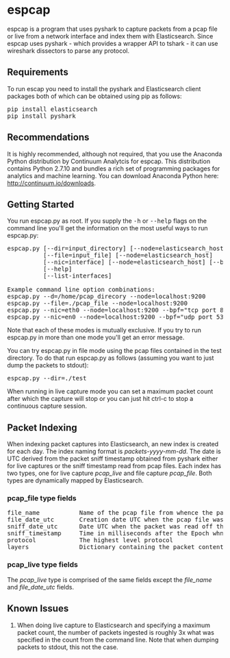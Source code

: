 # espcap

espcap is a program that uses pyshark to capture packets from a pcap file or live
from a network interface and index them with Elasticsearch.  Since espcap uses
pyshark - which provides a wrapper API to tshark - it can use wireshark dissectors
to parse any protocol.

## Requirements

To run escap you need to install the pyshark and Elasticsearch client packages 
both of which can be obtained using pip as follows:
<pre>
pip install elasticsearch
pip install pyshark
</pre>
## Recommendations

It is highly recommended, although not required, that you use the Anaconda Python 
distribution by Continuum Analytcis for espcap. This distribution contains Python
2.7.10 and bundles a rich set of programming packages for analytics and machine 
learning.  You can download Anaconda Python here: http://continuum.io/downloads.

## Getting Started

You run espcap.py as root. If you supply the <tt>-h</tt> or <tt>--help</tt> flags on the command line
you'll get the information on the most useful ways to run espcap.py:
<pre>
espcap.py [--dir=input_directory] [--node=elasticsearch_host]
          [--file=input_file] [--node=elasticsearch_host]
          [--nic=interface] [--node=elasticsearch_host] [--bpf=packet_filter_string] [--count=max_packets]
          [--help]
          [--list-interfaces]

Example command line option combinations:
espcap.py --d=/home/pcap_direcory --node=localhost:9200
espcap.py --file=./pcap_file --node=localhost:9200
espcap.py --nic=eth0 --node=localhost:9200 --bpf="tcp port 80"
espcap.py --nic=en0 --node=localhost:9200 --bpf="udp port 53" --count=100
</pre>
Note that each of these modes is mutually exclusive. If you try to run espcap.py
in more than one mode you'll get an error message.

You can try espcap.py in file mode using the pcap files contained in the test
directory. To do that run espcap.py as follows (assuming you want to just dump
the packets to stdout):
<pre>
espcap.py --dir=./test
</pre>
When running in live capture mode you can set a maximum packet count after which
the capture will stop or you can just hit ctrl-c to stop a continuous capture
session.

## Packet Indexing

When indexing packet captures into Elasticsearch, an new index is created for each 
day. The index naming format is <i>packets-yyyy-mm-dd</i>. The date is UTC derived from 
the packet sniff timestamp obtained from pyshark either for live captures or the
sniff timestamp read from pcap files. Each index has two types, one for live capture 
<i>pcap_live</i> and file capture <i>pcap_file</i>. Both types are dynamically mapped by
Elasticsearch.

### pcap_file type fields
<pre>
file_name           Name of the pcap file from whence the packets were read
file_date_utc       Creation date UTC when the pcap file was created
sniff_date_utc      Date UTC when the packet was read off the wire
sniff_timestamp     Time in milliseconds after the Epoch whne the packet was read
protocol            The highest level protocol
layers              Dictionary containing the packet contents
</pre>
### pcap_live type fields

The <i>pcap_live</i> type is comprised of the same fields except the <i>file_name</i> and
<i>file_date_utc</i> fields.

## Known Issues
<ol>
<li> When doing live capture to Elasticsearch and specifying a maximum packet count, 
the number of packets ingested is roughly 3x what was specified in the count from the
command line. Note that when dumping packets to stdout, this not the case.</li>
</ol>
